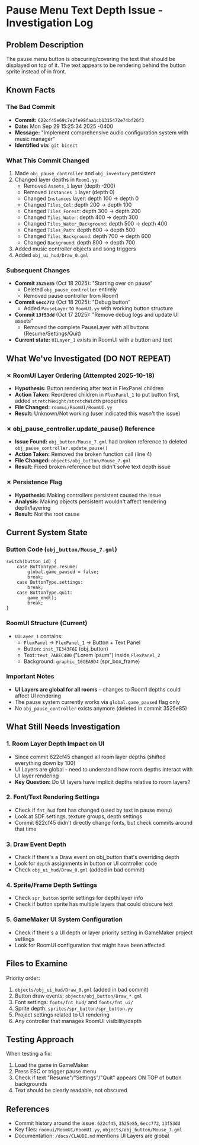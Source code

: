 # Pause Menu Text Depth Issue - Investigation Log

## Problem Description
The pause menu button is obscuring/covering the text that should be displayed on top of it. The text appears to be rendering behind the button sprite instead of in front.

## Known Facts

### The Bad Commit
- **Commit:** `622cf45e69c7e2fe98faa1cb1315472e74bf26f3`
- **Date:** Mon Sep 29 15:25:34 2025 -0400
- **Message:** "Implement comprehensive audio configuration system with music manager"
- **Identified via:** `git bisect`

### What This Commit Changed
1. Made `obj_pause_controller` and `obj_inventory` persistent
2. Changed layer depths in `Room1.yy`:
   - Removed `Assets_1` layer (depth -200)
   - Removed `Instances_1` layer (depth 0)
   - Changed `Instances` layer: depth 100 → depth 0
   - Changed `Tiles_Col`: depth 200 → depth 100
   - Changed `Tiles_Forest`: depth 300 → depth 200
   - Changed `Tiles_Water`: depth 400 → depth 300
   - Changed `Tiles_Water_Background`: depth 500 → depth 400
   - Changed `Tiles_Path`: depth 600 → depth 500
   - Changed `Tiles_Background`: depth 700 → depth 600
   - Changed `Background`: depth 800 → depth 700
3. Added music controller objects and song triggers
4. Added `obj_ui_hud/Draw_0.gml`

### Subsequent Changes
- **Commit `3525e85`** (Oct 18 2025): "Starting over on pause"
  - Deleted `obj_pause_controller` entirely
  - Removed pause controller from Room1
- **Commit `6ecc772`** (Oct 18 2025): "Debug button"
  - Added `PauseLayer` to `RoomUI.yy` with working button structure
- **Commit `13f53dd`** (Oct 17 2025): "Remove debug logs and update UI assets"
  - Removed the complete PauseLayer with all buttons (Resume/Settings/Quit)
- **Current state:** `UILayer_1` exists in RoomUI with a button and text

## What We've Investigated (DO NOT REPEAT)

### ✗ RoomUI Layer Ordering (Attempted 2025-10-18)
- **Hypothesis:** Button rendering after text in FlexPanel children
- **Action Taken:** Reordered children in `FlexPanel_1` to put button first, added `stretchHeight/stretchWidth` properties
- **File Changed:** `roomui/RoomUI/RoomUI.yy`
- **Result:** Unknown/Not working (user indicated this wasn't the issue)

### ✗ obj_pause_controller.update_pause() Reference
- **Issue Found:** `obj_button/Mouse_7.gml` had broken reference to deleted `obj_pause_controller.update_pause()`
- **Action Taken:** Removed the broken function call (line 4)
- **File Changed:** `objects/obj_button/Mouse_7.gml`
- **Result:** Fixed broken reference but didn't solve text depth issue

### ✗ Persistence Flag
- **Hypothesis:** Making controllers persistent caused the issue
- **Analysis:** Making objects persistent wouldn't affect rendering depth/layering
- **Result:** Not the root cause

## Current System State

### Button Code (`obj_button/Mouse_7.gml`)
```gml
switch(button_id) {
	case ButtonType.resume:
		global.game_paused = false;
		break;
	case ButtonType.settings:
		break;
	case ButtonType.quit:
		game_end();
		break;
}
```

### RoomUI Structure (Current)
- `UILayer_1` contains:
  - `FlexPanel` → `FlexPanel_1` → Button + Text Panel
  - Button: `inst_7E343F6E` (obj_button)
  - Text: `text_7ABEC4B0` ("Lorem Ipsum") inside `FlexPanel_2`
  - Background: `graphic_10CEA9D4` (spr_box_frame)

### Important Notes
- **UI Layers are global for all rooms** - changes to Room1 depths could affect UI rendering
- The pause system currently works via `global.game_paused` flag only
- No `obj_pause_controller` exists anymore (deleted in commit 3525e85)

## What Still Needs Investigation

### 1. Room Layer Depth Impact on UI
- Since commit 622cf45 changed all room layer depths (shifted everything down by 100)
- UI Layers are global - need to understand how room depths interact with UI layer rendering
- **Key Question:** Do UI layers have implicit depths relative to room layers?

### 2. Font/Text Rendering Settings
- Check if `fnt_hud` font has changed (used by text in pause menu)
- Look at SDF settings, texture groups, depth settings
- Commit 622cf45 didn't directly change fonts, but check commits around that time

### 3. Draw Event Depth
- Check if there's a Draw event on obj_button that's overriding depth
- Look for `depth` assignments in button or UI controller code
- Check `obj_ui_hud/Draw_0.gml` (added in bad commit)

### 4. Sprite/Frame Depth Settings
- Check `spr_button` sprite settings for depth/layer info
- Check if button sprite has multiple layers that could obscure text

### 5. GameMaker UI System Configuration
- Check if there's a UI depth or layer priority setting in GameMaker project settings
- Look for RoomUI configuration that might have been affected

## Files to Examine

Priority order:
1. `objects/obj_ui_hud/Draw_0.gml` (added in bad commit)
2. Button draw events: `objects/obj_button/Draw_*.gml`
3. Font settings: `fonts/fnt_hud/` and `fonts/fnt_ui/`
4. Sprite depth: `sprites/spr_button/spr_button.yy`
5. Project settings related to UI rendering
6. Any controller that manages RoomUI visibility/depth

## Testing Approach

When testing a fix:
1. Load the game in GameMaker
2. Press ESC or trigger pause menu
3. Check if text "Resume"/"Settings"/"Quit" appears ON TOP of button backgrounds
4. Text should be clearly readable, not obscured

## References
- Commit history around the issue: `622cf45`, `3525e85`, `6ecc772`, `13f53dd`
- Key files: `roomui/RoomUI/RoomUI.yy`, `objects/obj_button/Mouse_7.gml`
- Documentation: `/docs/CLAUDE.md` mentions UI Layers are global
